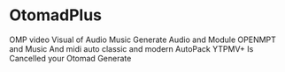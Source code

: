 # OtomadPlus
OMP video Visual of Audio Music Generate Audio and Module OPENMPT and Music And midi auto classic and modern AutoPack YTPMV+ Is Cancelled your Otomad Generate 
